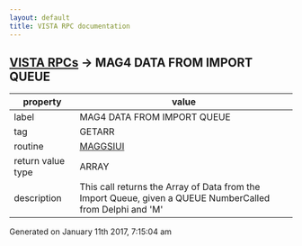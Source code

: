 ```yaml
---
layout: default
title: VISTA RPC documentation
---
```




## [VISTA RPCs](TableOfContent.md) &#8594; MAG4 DATA FROM IMPORT QUEUE 

 property | value 
--- | --- 
 label | MAG4 DATA FROM IMPORT QUEUE
 tag | GETARR
 routine | [MAGGSIUI](http://code.osehra.org/dox/Routine_MAGGSIUI_source.html)
 return value type | ARRAY
 description | This call returns the Array of Data from the Import Queue, given a QUEUE NumberCalled from Delphi and 'M'




 Generated on January 11th 2017, 7:15:04 am